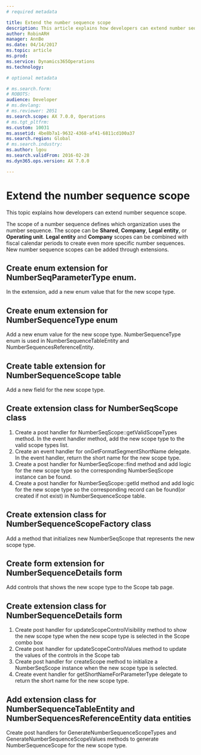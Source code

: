 ```yaml
---
# required metadata

title: Extend the number sequence scope
description: This article explains how developers can extend number sequence scope.
author: RobinARH
manager: AnnBe
ms.date: 04/14/2017
ms.topic: article
ms.prod: 
ms.service: Dynamics365Operations
ms.technology: 

# optional metadata

# ms.search.form: 
# ROBOTS: 
audience: Developer
# ms.devlang: 
# ms.reviewer: 2051
ms.search.scope: AX 7.0.0, Operations
# ms.tgt_pltfrm: 
ms.custom: 10031
ms.assetid: 4be8b7a1-9632-4368-af41-6811cd100a37
ms.search.region: Global
# ms.search.industry: 
ms.author: lgou
ms.search.validFrom: 2016-02-28
ms.dyn365.ops.version: AX 7.0.0

---
```


# Extend the number sequence scope

This topic explains how developers can extend number sequence scope.

The scope of a number sequence defines which organization uses the number sequence. The scope can be **Shared**, **Company**, **Legal entity**, or **Operating unit**. **Legal entity** and **Company** scopes can be combined with fiscal calendar periods to create even more specific number sequences. New number sequence scopes can be added through extensions.  

## Create enum extension for NumberSeqParameterType enum. 

In the extension, add a new enum value that for the new scope type. 

## Create enum extension for NumberSequenceType enum 

Add a new enum value for the new scope type. NumberSequenceType enum is used in NumberSequenceTableEntity and NumberSequencesReferenceEntity.

## Create table extension for NumberSequenceScope table

Add a new field for the new scope type.

## Create extension class for NumberSeqScope class
1. Create a post handler for NumberSeqScope::getValidScopeTypes method. In the event handler method, add the new scope type to the valid scope types list.
2. Create an event handler for onGetFormatSegmentShortName delegate. In the event handler, return the short name for the new scope type.
3. Create a post handler for NumberSeqScope::find method and add logic for the new scope type so the corresponding NumberSeqScope instance can be found.   
4. Create a post handler for NumberSeqScope::getId method and add logic for the new scope type so the corresponding record can be found(or created if not exist) in NumberSequenceScope table. 

## Create extension class for NumberSequenceScopeFactory class
Add a method that initializes new NumberSeqScope that represents the new scope type.

## Create form extension for NumberSequenceDetails form
Add controls that shows the new scope type to the Scope tab page.

## Create extension class for NumberSequenceDetails form
1. Create post handler for updateScopeControlVisibility method to show the new scope type when the new scope type is selected in the Scope combo box
2. Create post handler for updateScopeControlValues method to update the values of the controls in the Scope tab
3. Create post handler for createScope method to initialize a NumberSeqScope instance when the new scope type is selected.
4. Create event handler for getShortNameForParameterType delegate to return the short name for the new scope type.

## Add extension class for NumberSequenceTableEntity and NumberSequencesReferenceEntity data entities

Create post handlers for GenerateNumberSequenceScopeTypes and GenerateNumberSequenceScopeValues methods to generate NumberSequenceScope for the new scope type.


